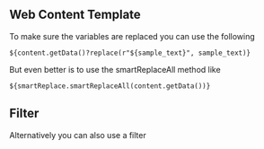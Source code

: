 ## Web Content Template
To make sure the variables are replaced you can use the following

```injectedfreemarker
${content.getData()?replace(r"${sample_text}", sample_text)}
```

But even better is to use the smartReplaceAll method like
```injectedfreemarker
${smartReplace.smartReplaceAll(content.getData())}
```

## Filter
Alternatively you can also use a filter